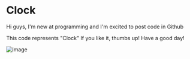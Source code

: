 # Clock
Hi guys, I'm new at programming and I'm excited to post code in Github

This code represents "Clock"
If you like it, thumbs up! Have a good day!

![image](https://user-images.githubusercontent.com/100687592/216983044-4e78bb97-3864-4ce6-be67-ef9c74b2777e.png)
